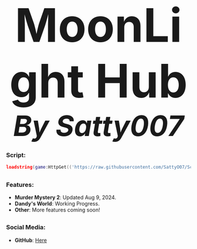 <div align="center">
  <h1 style="font-size: 9em; margin: 0;">MoonLight Hub</h1>
  <h5 style="font-size: 5.5em; margin: 0;">By Satty007</h5>
</div>


<h3 align="left">Script:</h3>

```lua
loadstring(game:HttpGet(('https://raw.githubusercontent.com/SattyO07/Scripts/main/Main.lua')))()
```
##

<h3 align="left">Features:</h3>

- **Murder Mystery 2**: Updated Aug 9, 2024.
- **Dandy's World**: Working Progress.
- **Other**: More features coming soon!

##

<h3 align="left">Social Media:</h3>

- **GitHub**: [Here](https://github.com/SattyO07)
